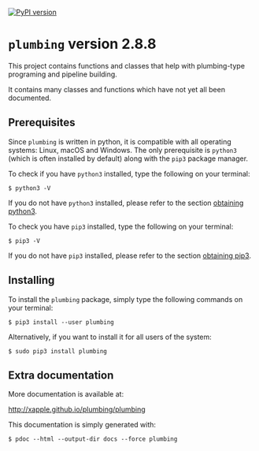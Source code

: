 [![PyPI version](https://badge.fury.io/py/plumbing.svg)](https://badge.fury.io/py/plumbing)

# `plumbing` version 2.8.8

This project contains functions and classes that help with plumbing-type programing and pipeline building.

It contains many classes and functions which have not yet all been documented.

## Prerequisites

Since `plumbing` is written in python, it is compatible with all operating systems: Linux, macOS and Windows. The only prerequisite is `python3` (which is often installed by default) along with the `pip3` package manager.

To check if you have `python3` installed, type the following on your terminal:

    $ python3 -V

If you do not have `python3` installed, please refer to the section [obtaining python3](docs/installing_tips.md#obtaining-python3).

To check you have `pip3` installed, type the following on your terminal:

    $ pip3 -V

If you do not have `pip3` installed, please refer to the section [obtaining pip3](docs/installing_tips.md#obtaining-pip3).

## Installing

To install the `plumbing` package, simply type the following commands on your terminal:

    $ pip3 install --user plumbing

Alternatively, if you want to install it for all users of the system:

    $ sudo pip3 install plumbing

## Extra documentation 

More documentation is available at:

<http://xapple.github.io/plumbing/plumbing>

This documentation is simply generated with:

    $ pdoc --html --output-dir docs --force plumbing